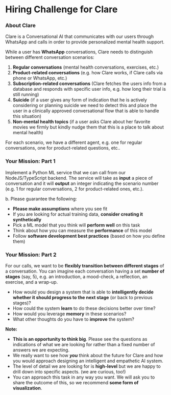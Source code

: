 # Hiring Challenge for Clare

### About Clare

Clare is a Conversational AI that communicates with our users through WhatsApp and calls in order to provide personalized mental health support. 

While a user has **WhatsApp** conversations, Clare needs to distinguish between different conversation scenarios:

1. **Regular conversations** (mental health conversations, exercises, etc.)
2. **Product-related conversations** (e.g. how Clare works, if Clare calls via phone or WhatsApp, etc.)
3. **Subscription-related conversations** (Clare fetches the users info from a database and responds with specific user info, e.g. how long their trial is still running)
4. **Suicide** (if a user gives any form of indication that he is actively considering or planning suicide we need to detect this and place the user in a clinically approved conversational flow that is able to handle this situation)
5. **Non-mental health topics** (if a user asks Clare about her favorite movies we firmly but kindly nudge them that this is a place to talk about mental health)

For each scenario, we have a different agent, e.g. one for regular conversations, one for product-related questions, etc.. 

### Your Mission: Part 1

Implement a Python ML service that we can call from our NodeJS/TypeScript backend. The service will take as **input** a piece of conversation and it will **output** an integer indicating the scenario number (e.g. 1 for regular conversations, 2 for product-related ones, etc.).

b. Please guarantee the following:

- **Please make assumptions** where you see fit
- If you are looking for actual training data, **consider creating it synthetically**
- Pick a ML model that you think will **perform well** on this task
- Think about how you can measure the **performance** of this model
- Follow **software development best practices** (based on how you define them)

### Your Mission: Part 2

For our calls, we want to be **flexibly transition between different stages** of a conversation. You can imagine each conversation having a set **number of stages** (say, 5), e.g. an introduction, a mood-check, a reflection, an exercise, and a wrap-up. 

- How would you design a system that is able to **intelligently decide whether it should progress to the next stage** (or back to previous stages)?
- How could the system **learn** to do these decisions better over time?
- How would you leverage **memory** in these scenarios?
- What other thoughts do you have to **improve** the system?

**Note:**

- **This is an opportunity to think big**. Please see the questions as indications of what we are looking for rather than a fixed number of answers we are expecting.
- We really want to see how ***you*** think about the future for Clare and how you would approach designing an intelligent and empathetic AI system.
- The level of detail we are looking for is **high-level** but we are happy to drill down into specific aspects. (we are curious, too!)
- You can approach this task in any way you want. We will ask you to share the outcome of this, so we recommend **some form of** **visualization**.